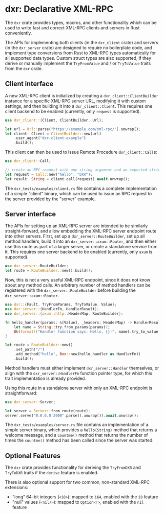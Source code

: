 # dxr: Declarative XML-RPC

The `dxr` crate provides types, macros, and other functionality which can be used to write
fast and correct XML-RPC clients and servers in Rust conveniently.

The APIs for implementing both clients (in the `dxr_client` crate) and servers (in the
`dxr_server` crate) are designed to require no boilerplate code, and implement type
conversions from Rust to XML-RPC types automatically for all supported data types. Custom struct
types are also supported, if they derive or manually implement the `TryFromValue` and / or
`TryToValue` traits from the `dxr` crate.

## Client interface

A new XML-RPC client is initialized by creating a `dxr_client::ClientBuilder` instance for a
specific XML-RPC server URL, modifying it with custom settings, and then building it into a
`dxr_client::Client`. This requires one client backend to be enabled (currently, only
`reqwest` is supported).

```rust
use dxr_client::{Client, ClientBuilder, Url};

let url = Url::parse("https://example.com/xml-rpc/").unwrap();
let client: Client = ClientBuilder::new(url)
    .user_agent("dxr-client-example")
    .build();
```

This client can then be used to issue Remote Procedure `dxr_client::Call`s:

```rust
use dxr_client::Call;

// create an RPC request with one string argument and an expected string return value
let request = Call::new("hello", "DXR");
let result: String = client.call(request).await.unwrap();
```

The `dxr_tests/examples/client.rs` file contains a complete implementation of a simple
"client" binary, which can be used to issue an RPC request to the server provided by the
"server" example.

## Server interface

The APIs for setting up an XML-RPC server are intended to be similarly straight-forward,
and allow embedding the XML-RPC server endpoint route into other servers. First, set up a
`dxr_server::RouteBuilder`, set up all method handlers, build it into an
`dxr_server::axum::Router`, and then either use this route as part of a larger server,
or create a standalone service from it. This requires one server backend to be enabled
(currently, only `axum` is supported).


```rust
use dxr_server::RouteBuilder;
let route = RouteBuilder::new().build();
```

Now, this is not a very useful XML-RPC endpoint, since it does not know about any method calls.
An arbitrary number of method handlers can be registered with the `dxr_server::RouteBuilder`
before building the `dxr_server::axum::Router`.

```rust
use dxr::{Fault, TryFromParams, TryToValue, Value};
use dxr_server::{HandlerFn, HandlerResult};
use dxr_server::{axum::http::HeaderMap, RouteBuilder};

fn hello_handler(params: &[Value], _headers: HeaderMap) -> HandlerResult {
    let name = String::try_from_params(params)?;
    Ok(format!("Handler function says: Hello, {}!", name).try_to_value()?)
}

let route = RouteBuilder::new()
    .set_path("/")
    .add_method("hello", Box::new(hello_handler as HandlerFn))
    .build();
```

Method handlers must either implement `dxr_server::Handler` themselves, or align with the
`dxr_server::HandlerFn` function pointer type, for which this trait implementation is
already provided.

Using this route in a standalone server with only an XML-RPC endpoint is straightforward:

```rust
use dxr_server::Server;

let server = Server::from_route(route);
server.serve("0.0.0.0:3000".parse().unwrap()).await.unwrap();
```

The `dxr_tests/examples/server.rs` file contains an implementation of a simple server binary, which
provides a `hello(String)` method that returns a welcome message, and a `countme()` method that
returns the number of times the `countme()` method has been called since the server was started.

## Optional Features

The `dxr` crate provides functionality for deriving the `TryFromDXR` and `TryToDXR` traits
if the `derive` feature is enabled.

There is also optional support for two common, non-standard XML-RPC extensions:

- "long" 64-bit integers (`<i8>`): mapped to `i64`, enabled with the `i8` feature
- "null" values (`<nil/>`): mapped to `Option<T>`, enabled with the `nil` feature
